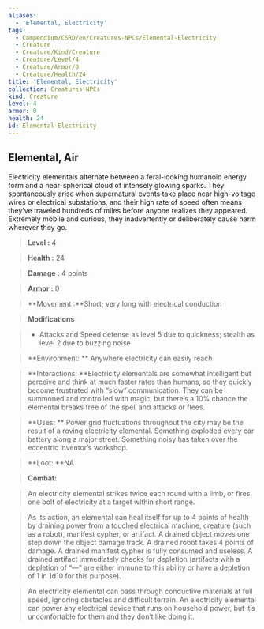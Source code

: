```yaml
---
aliases:
  - 'Elemental, Electricity'
tags:
  - Compendium/CSRD/en/Creatures-NPCs/Elemental-Electricity
  - Creature
  - Creature/Kind/Creature
  - Creature/Level/4
  - Creature/Armor/0
  - Creature/Health/24
title: 'Elemental, Electricity'
collection: Creatures-NPCs
kind: Creature
level: 4
armor: 0
health: 24
id: Elemental-Electricity
---
```

## Elemental, Air    
Electricity elementals alternate between a feral-looking humanoid energy form and a near-spherical cloud of intensely glowing sparks. They spontaneously arise when supernatural events take place near high-voltage wires or electrical substations, and their high rate of speed often means they’ve traveled hundreds of miles before anyone realizes they appeared. Extremely mobile and curious, they inadvertently or deliberately cause harm wherever they go.   
  
  
    
> **Level :** 4    
> **Health :** 24    
> **Damage :** 4 points    
> **Armor :** 0    
> **Movement :**Short; very long with electrical conduction  
  
> **Modifications**    
>- Attacks and Speed defense as level 5 due to quickness; stealth as level 2 due to buzzing noise   
  
> **Environment: ** Anywhere electricity can easily reach    
  
> **Interactions: **Electricity elementals are somewhat intelligent but perceive and think at much faster rates than humans, so they quickly become frustrated with “slow” communication. They can be summoned and controlled with magic, but there’s a 10% chance the elemental breaks free of the spell and attacks or flees.  
   
> **Uses: **  Power grid fluctuations throughout the city may be the result of a roving electricity elemental. Something exploded every car battery along a major street. Something noisy has taken over the eccentric inventor’s workshop.  
   
> **Loot: **NA    
  
> **Combat:**   
> An electricity elemental strikes twice each round with a limb, or fires one bolt of electricity at a target within short range.   
>   
> As its action, an elemental can heal itself for up to 4 points of health by draining power from a touched electrical machine, creature (such as a robot), manifest cypher, or artifact. A drained object moves one step down the object damage track. A drained robot takes 4 points of damage. A drained manifest cypher is fully consumed and useless. A drained artifact immediately checks for depletion (artifacts with a depletion of “—” are either immune to this ability or have a depletion of 1 in 1d10 for this purpose).   
>   
> An electricity elemental can pass through conductive materials at full speed, ignoring obstacles and difficult terrain. An electricity elemental can power any electrical device that runs on household power, but it’s uncomfortable for them and they don’t like doing it.  
